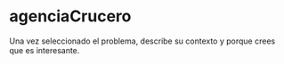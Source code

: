 # agenciaCrucero

Una vez seleccionado el problema, describe su contexto y porque crees que es interesante.
